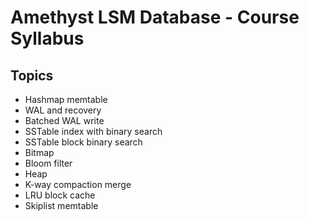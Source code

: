 # Amethyst LSM Database - Course Syllabus

## Topics

- Hashmap memtable
- WAL and recovery
- Batched WAL write
- SSTable index with binary search
- SSTable block binary search
- Bitmap
- Bloom filter
- Heap
- K-way compaction merge
- LRU block cache
- Skiplist memtable
